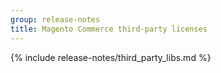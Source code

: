 ```yaml
---
group: release-notes
title: Magento Commerce third-party licenses
---
```


<!-- The 'packages' variable contains the 'packages' node of the '_data/codebase/v2_1/commerce/composer_lock.json' file
{% assign packages = site.data.codebase.v2_1.commerce.composer_lock.packages %} -->

<!-- The 'packages-dev' variable contains the 'packages-dev' node of the '_data/codebase/v2_1/commerce/composer_lock.json' file
{% assign packages-dev = site.data.codebase.v2_1.commerce.composer_lock.packages-dev %} -->

<!-- The edition variable contains `ee` value from the the _data/var.yml file
{% assign edition = site.data.var.ee %} -->

{% include release-notes/third_party_libs.md %}